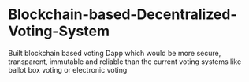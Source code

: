 # Blockchain-based-Decentralized-Voting-System
Built blockchain based voting Dapp which would be more secure, transparent, immutable and reliable than the current voting systems like ballot box voting or electronic voting

